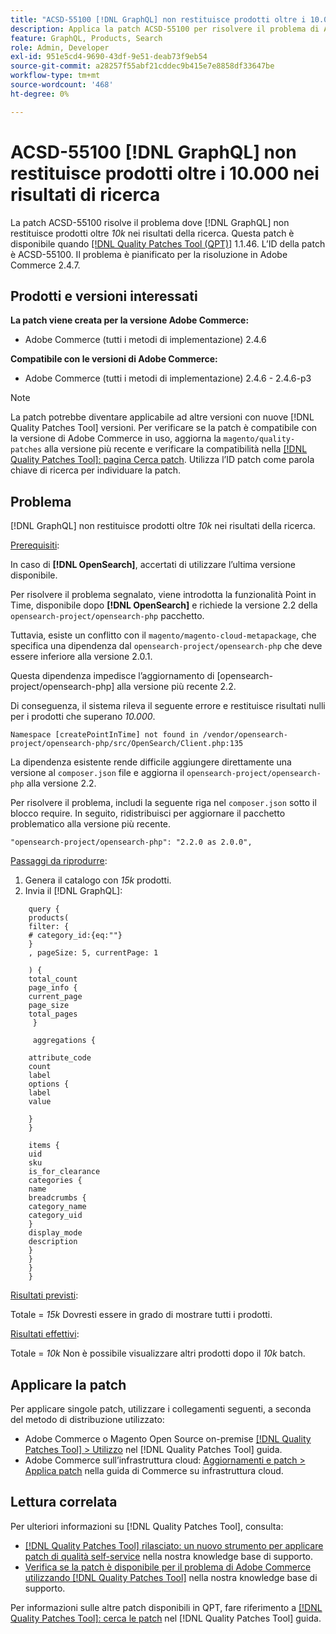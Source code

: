 ```yaml
---
title: "ACSD-55100 [!DNL GraphQL] non restituisce prodotti oltre i 10.000 nei risultati di ricerca"
description: Applica la patch ACSD-55100 per risolvere il problema di Adobe Commerce, in cui GraphQL non restituisce prodotti oltre *10k* nei risultati della ricerca.
feature: GraphQL, Products, Search
role: Admin, Developer
exl-id: 951e5cd4-9690-43df-9e51-deab73f9eb54
source-git-commit: a28257f55abf21cddec9b415e7e8858df33647be
workflow-type: tm+mt
source-wordcount: '468'
ht-degree: 0%

---
```


# ACSD-55100 [!DNL GraphQL] non restituisce prodotti oltre i 10.000 nei risultati di ricerca

La patch ACSD-55100 risolve il problema dove [!DNL GraphQL] non restituisce prodotti oltre *10k* nei risultati della ricerca. Questa patch è disponibile quando [[!DNL Quality Patches Tool (QPT)]](/help/announcements/adobe-commerce-announcements/magento-quality-patches-released-new-tool-to-self-serve-quality-patches.md) 1.1.46. L’ID della patch è ACSD-55100. Il problema è pianificato per la risoluzione in Adobe Commerce 2.4.7.

## Prodotti e versioni interessati

**La patch viene creata per la versione Adobe Commerce:**

* Adobe Commerce (tutti i metodi di implementazione) 2.4.6

**Compatibile con le versioni di Adobe Commerce:**

* Adobe Commerce (tutti i metodi di implementazione) 2.4.6 - 2.4.6-p3

>[!NOTE]
>
>La patch potrebbe diventare applicabile ad altre versioni con nuove [!DNL Quality Patches Tool] versioni. Per verificare se la patch è compatibile con la versione di Adobe Commerce in uso, aggiorna la `magento/quality-patches` alla versione più recente e verificare la compatibilità nella [[!DNL Quality Patches Tool]: pagina Cerca patch](https://experienceleague.adobe.com/tools/commerce-quality-patches/index.html). Utilizza l’ID patch come parola chiave di ricerca per individuare la patch.

## Problema

[!DNL GraphQL] non restituisce prodotti oltre *10k* nei risultati della ricerca.

<u>Prerequisiti</u>:

In caso di **[!DNL OpenSearch]**, accertati di utilizzare l’ultima versione disponibile.

Per risolvere il problema segnalato, viene introdotta la funzionalità Point in Time, disponibile dopo **[!DNL OpenSearch]** e richiede la versione 2.2 della `opensearch-project/opensearch-php` pacchetto.

Tuttavia, esiste un conflitto con il `magento/magento-cloud-metapackage`, che specifica una dipendenza dal `opensearch-project/opensearch-php` che deve essere inferiore alla versione 2.0.1.


Questa dipendenza impedisce l’aggiornamento di [opensearch-project/opensearch-php] alla versione più recente 2.2.

Di conseguenza, il sistema rileva il seguente errore e restituisce risultati nulli per i prodotti che superano *10.000*.

`Namespace [createPointInTime] not found in /vendor/opensearch-project/opensearch-php/src/OpenSearch/Client.php:135`

La dipendenza esistente rende difficile aggiungere direttamente una versione al `composer.json` file e aggiorna il `opensearch-project/opensearch-php` alla versione 2.2.

Per risolvere il problema, includi la seguente riga nel `composer.json` sotto il blocco require. In seguito, ridistribuisci per aggiornare il pacchetto problematico alla versione più recente.

`"opensearch-project/opensearch-php": "2.2.0 as 2.0.0",`

<u>Passaggi da riprodurre</u>:

1. Genera il catalogo con *15k* prodotti.
1. Invia il [!DNL GraphQL]:

```
    query {
    products(
    filter: {
    # category_id:{eq:""}
    }
    , pageSize: 5, currentPage: 1

    ) {
    total_count
    page_info {
    current_page
    page_size
    total_pages
     }

     aggregations {

    attribute_code
    count
    label
    options {
    label
    value

    }
    }

    items {
    uid
    sku
    is_for_clearance
    categories {
    name
    breadcrumbs {
    category_name
    category_uid
    }
    display_mode
    description
    }
    }
    }
    }
```

<u>Risultati previsti</u>:

Totale = *15k*
Dovresti essere in grado di mostrare tutti i prodotti.

<u>Risultati effettivi</u>:

Totale = *10k*
Non è possibile visualizzare altri prodotti dopo il *10k* batch.

## Applicare la patch

Per applicare singole patch, utilizzare i collegamenti seguenti, a seconda del metodo di distribuzione utilizzato:

* Adobe Commerce o Magento Open Source on-premise [[!DNL Quality Patches Tool] > Utilizzo](https://experienceleague.adobe.com/docs/commerce-operations/tools/quality-patches-tool/usage.html) nel [!DNL Quality Patches Tool] guida.
* Adobe Commerce sull’infrastruttura cloud: [Aggiornamenti e patch > Applica patch](https://experienceleague.adobe.com/docs/commerce-cloud-service/user-guide/develop/upgrade/apply-patches.html) nella guida di Commerce su infrastruttura cloud.

## Lettura correlata

Per ulteriori informazioni su [!DNL Quality Patches Tool], consulta:

* [[!DNL Quality Patches Tool] rilasciato: un nuovo strumento per applicare patch di qualità self-service](/help/announcements/adobe-commerce-announcements/magento-quality-patches-released-new-tool-to-self-serve-quality-patches.md) nella nostra knowledge base di supporto.
* [Verifica se la patch è disponibile per il problema di Adobe Commerce utilizzando [!DNL Quality Patches Tool]](/help/support-tools/patches-available-in-qpt-tool/check-patch-for-magento-issue-with-magento-quality-patches.md) nella nostra knowledge base di supporto.

Per informazioni sulle altre patch disponibili in QPT, fare riferimento a [[!DNL Quality Patches Tool]: cerca le patch](https://experienceleague.adobe.com/tools/commerce-quality-patches/index.html) nel [!DNL Quality Patches Tool] guida.

